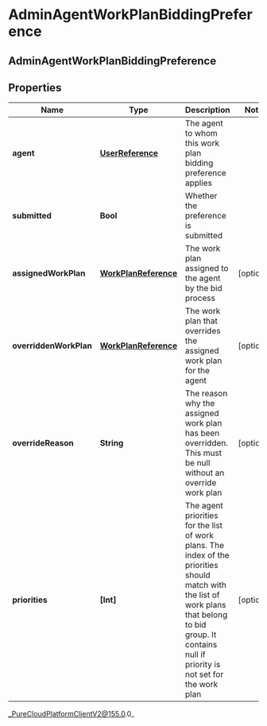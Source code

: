 # AdminAgentWorkPlanBiddingPreference

## AdminAgentWorkPlanBiddingPreference

## Properties

|Name | Type | Description | Notes|
|------------ | ------------- | ------------- | -------------|
| **agent** | [**UserReference**](UserReference) | The agent to whom this work plan bidding preference applies | |
| **submitted** | **Bool** | Whether the preference is submitted | |
| **assignedWorkPlan** | [**WorkPlanReference**](WorkPlanReference) | The work plan assigned to the agent by the bid process | [optional] |
| **overriddenWorkPlan** | [**WorkPlanReference**](WorkPlanReference) | The work plan that overrides the assigned work plan for the agent | [optional] |
| **overrideReason** | **String** | The reason why the assigned work plan has been overridden. This must be null without an override work plan | [optional] |
| **priorities** | **[Int]** | The agent priorities for the list of work plans. The index of the priorities should match with the list of work plans that belong to bid group. It contains null if priority is not set for the work plan | [optional] |



_PureCloudPlatformClientV2@155.0.0_
